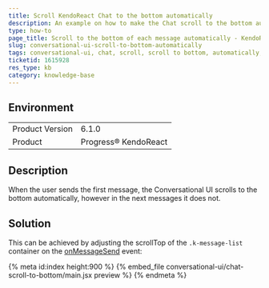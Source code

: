 ```yaml
---
title: Scroll KendoReact Chat to the bottom automatically
description: An example on how to make the Chat scroll to the bottom automatically
type: how-to
page_title: Scroll to the bottom of each message automatically - KendoReact Conversational UI
slug: conversational-ui-scroll-to-bottom-automatically
tags: conversational-ui, chat, scroll, scroll to bottom, automatically, scroll automatically
ticketid: 1615928
res_type: kb
category: knowledge-base
---
```


## Environment

<table>
	<tbody>
		<tr>
			<td>Product Version</td>
			<td>6.1.0</td>
		</tr>
		<tr>
			<td>Product</td>
			<td>Progress® KendoReact</td>
		</tr>
	</tbody>
</table>

## Description

When the user sends the first message, the Conversational UI scrolls to the bottom automatically, however in the next messages it does not.

## Solution

This can be achieved by adjusting the scrollTop of the `.k-message-list` container on the [onMessageSend](https://www.telerik.com/kendo-react-ui/components/conversationalui/api/ChatProps/#toc-onmessagesend) event:

{% meta id:index height:900 %}
{% embed_file conversational-ui/chat-scroll-to-bottom/main.jsx preview %}
{% endmeta %}
